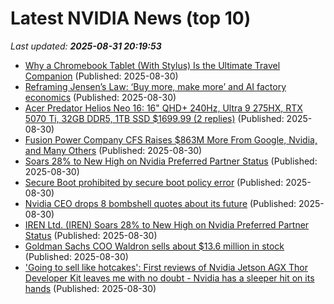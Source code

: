 # Latest NVIDIA News (top 10)
_Last updated: **2025-08-31 20:19:53**_

- [Why a Chromebook Tablet (With Stylus) Is the Ultimate Travel Companion](https://www.howtogeek.com/a-chromebook-tablet-with-a-usi-stylus-is-my-perfect-travel-computer/) (Published: 2025-08-30)
- [Reframing Jensen’s Law: ‘Buy more, make more’ and AI factory economics](https://siliconangle.com/2025/08/30/reframing-jensens-law-buy-make-ai-factory-economics/) (Published: 2025-08-30)
- [Acer Predator Helios Neo 16: 16" QHD+ 240Hz, Ultra 9 275HX, RTX 5070 Ti, 32GB DDR5, 1TB SSD $1699.99 (2 replies)](https://slickdeals.net/f/18568378-acer-predator-helios-neo-16-16-qhd-240hz-ultra-9-275hx-rtx-5070-ti-32gb-ddr5-1tb-ssd-1699-99) (Published: 2025-08-30)
- [Fusion Power Company CFS Raises $863M More From Google, Nvidia, and Many Others](https://hardware.slashdot.org/story/25/08/30/1751217/fusion-power-company-cfs-raises-863m-more-from-google-nvidia-and-many-others) (Published: 2025-08-30)
- [Soars 28% to New High on Nvidia Preferred Partner Status](https://biztoc.com/x/a8be799c4f247fba) (Published: 2025-08-30)
- [Secure Boot prohibited by secure boot policy error](https://askubuntu.com/questions/1555252/secure-boot-prohibited-by-secure-boot-policy-error) (Published: 2025-08-30)
- [Nvidia CEO drops 8 bombshell quotes about its future](https://biztoc.com/x/1ee3c25e63578f2a) (Published: 2025-08-30)
- [IREN Ltd. (IREN) Soars 28% to New High on Nvidia Preferred Partner Status](https://consent.yahoo.com/v2/collectConsent?sessionId=1_cc-session_77e55283-8897-4ec6-af82-7f3daa4580ff) (Published: 2025-08-30)
- [Goldman Sachs COO Waldron sells about $13.6 million in stock](https://biztoc.com/x/84f5044206ea8686) (Published: 2025-08-30)
- ['Going to sell like hotcakes': First reviews of Nvidia Jetson AGX Thor Developer Kit leaves me with no doubt - Nvidia has a sleeper hit on its hands](https://www.techradar.com/pro/going-to-sell-like-hotcakes-first-reviews-of-nvidia-jetson-agx-thor-developer-kit-leaves-me-with-no-doubt-nvidia-has-a-sleeper-hit-on-its-hands) (Published: 2025-08-30)
